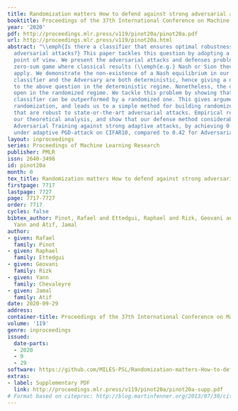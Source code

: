 ```yaml
---
title: Randomization matters How to defend against strong adversarial attacks
booktitle: Proceedings of the 37th International Conference on Machine Learning
year: '2020'
pdf: http://proceedings.mlr.press/v119/pinot20a/pinot20a.pdf
url: http://proceedings.mlr.press/v119/pinot20a.html
abstract: "\\emph{Is there a classifier that ensures optimal robustness against all
  adversarial attacks?} This paper tackles this question by adopting a game-theoretic
  point of view. We present the adversarial attacks and defenses problem as an \\emph{infinite}
  zero-sum game where classical results (\\emph{e.g.} Nash or Sion theorems) do not
  apply. We demonstrate the non-existence of a Nash equilibrium in our game when the
  classifier and the Adversary are both deterministic, hence giving a negative answer
  to the above question in the deterministic regime. Nonetheless, the question remains
  open in the randomized regime. We tackle this problem by showing that any deterministic
  classifier can be outperformed by a randomized one. This gives arguments for using
  randomization, and leads us to a simple method for building randomized classifiers
  that are robust to state-or-the-art adversarial attacks. Empirical results validate
  our theoretical analysis, and show that our defense method considerably outperforms
  Adversarial Training against strong adaptive attacks, by achieving 0.55 accuracy
  under adaptive PGD-attack on CIFAR10, compared to 0.42 for Adversarial training."
layout: inproceedings
series: Proceedings of Machine Learning Research
publisher: PMLR
issn: 2640-3498
id: pinot20a
month: 0
tex_title: Randomization matters How to defend against strong adversarial attacks
firstpage: 7717
lastpage: 7727
page: 7717-7727
order: 7717
cycles: false
bibtex_author: Pinot, Rafael and Ettedgui, Raphael and Rizk, Geovani and Chevaleyre,
  Yann and Atif, Jamal
author:
- given: Rafael
  family: Pinot
- given: Raphael
  family: Ettedgui
- given: Geovani
  family: Rizk
- given: Yann
  family: Chevaleyre
- given: Jamal
  family: Atif
date: 2020-09-29
address: 
container-title: Proceedings of the 37th International Conference on Machine Learning
volume: '119'
genre: inproceedings
issued:
  date-parts:
  - 2020
  - 9
  - 29
software: https://github.com/MILES-PSL/Randomization-matters-How-to-defend-against-strong-adversarial-attacks
extras:
- label: Supplementary PDF
  link: http://proceedings.mlr.press/v119/pinot20a/pinot20a-supp.pdf
# Format based on citeproc: http://blog.martinfenner.org/2013/07/30/citeproc-yaml-for-bibliographies/
---
```

